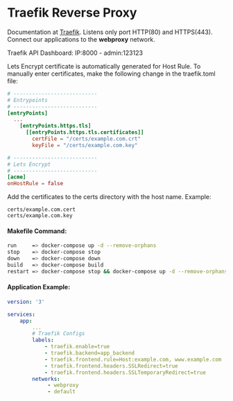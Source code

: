 # Traefik Reverse Proxy

Documentation at [Traefik](https://docs.traefik.io/). Listens only port HTTP(80) and HTTPS(443). Connect our applications to the __webproxy__ network. 

Traefik API Dashboard: IP:8000 - admin:123123

Lets Encrypt certificate is automatically generated for Host Rule. To manually enter certificates, make the following change in the traefik.toml file:
```toml
# ---------------------------
# Entrypoints
# ---------------------------
[entryPoints]
  ...
    [entryPoints.https.tls]
      [[entryPoints.https.tls.certificates]]
        certFile = "/certs/example.com.crt"
        keyFile = "/certs/example.com.key"

# ---------------------------
# Lets Encrypt
# ---------------------------
[acme]
onHostRule = false
```
Add the certificates to the certs directory with the host name. Example:
```
certs/example.com.cert
certs/example.com.key
```

#### Makefile Command:

```bash
run     => docker-compose up -d --remove-orphans
stop    => docker-compose stop
down    => docker-compose down
build   => docker-compose build
restart => docker-compose stop && docker-compose up -d --remove-orphans
```

#### Application Example:
```yaml
version: '3'

services:
    app:
        ...
        # Traefik Configs
        labels:
            - traefik.enable=true
            - traefik.backend=app_backend
            - traefik.frontend.rule=Host:example.com, www.example.com
            - traefik.frontend.headers.SSLRedirect=true
            - traefik.frontend.headers.SSLTemporaryRedirect=true
        networks: 
             - webproxy
             - default
```